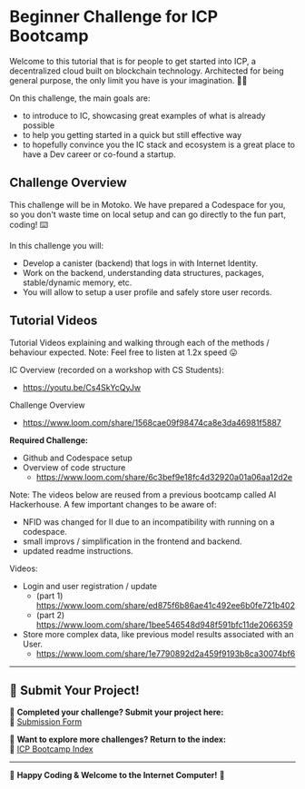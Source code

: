# Beginner Challenge for ICP Bootcamp

Welcome to this tutorial that is for people to get started into ICP, a decentralized cloud built on blockchain technology. Architected for being general purpose, the only limit you have is your imagination. 🙂🚀

On this challenge, the main goals are:

- to introduce to IC, showcasing great examples of what is already possible
- to help you getting started in a quick but still effective way
- to hopefully convince you the IC stack and ecosystem is a great place to have a Dev career or co-found a startup.

## Challenge Overview

This challenge will be in Motoko. We have prepared a Codespace for you, so you don't waste time on local setup and can go directly to the fun part, coding! ⌨️

In this challenge you will:
- Develop a canister (backend) that logs in with Internet Identity.
- Work on the backend, understanding data structures, packages, stable/dynamic memory, etc.
- You will allow to setup a user profile and safely store user records.

## Tutorial Videos

Tutorial Videos explaining and walking through each of the methods / behaviour expected. 
Note: Feel free to listen at 1.2x speed 😛

IC Overview (recorded on a workshop with CS Students):
- https://youtu.be/Cs4SkYcQyJw

Challenge Overview
- https://www.loom.com/share/1568cae09f98474ca8e3da46981f5887

**Required Challenge:**
- Github and Codespace setup
- Overview of code structure
  - https://www.loom.com/share/6c3bef9e18fc4d32920a01a06aa12d2e

Note:
The videos below are reused from a previous bootcamp called AI Hackerhouse.
A few important changes to be aware of:
- NFID was changed for II due to an incompatibility with running on a codespace.
- small improvs / simplification in the frontend and backend.
- updated readme instructions.

Videos:
- Login and user registration / update
  - (part 1) https://www.loom.com/share/ed875f6b86ae41c492ee6b0fe721b402
  - (part 2) https://www.loom.com/share/1bee546548d948f591bfc11de2066359
- Store more complex data, like previous model results associated with an User.
  - https://www.loom.com/share/1e7790892d2a459f9193b8ca30074bf6

---

## 📩 Submit Your Project!

🎯 **Completed your challenge? Submit your project here:**  
📢 [Submission Form](https://docs.google.com/forms/d/e/1FAIpQLSfRDeUw9sckd9vVmfb9gQKs4btvZRlHLTNBTgN57HdxEnge2w/viewform?usp=dialog)  

📌 **Want to explore more challenges? Return to the index:**  
🔗 [ICP Bootcamp Index](https://github.com/pt-icp-hub/ICP-Bootcamp-Index?tab=readme-ov-file) 

---

🚀 **Happy Coding & Welcome to the Internet Computer!** 🚀
